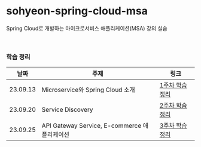 # sohyeon-spring-cloud-msa
Spring Cloud로 개발하는 마이크로서비스 애플리케이션(MSA) 강의 실습

<br/>

### 학습 정리
|날짜|주제|링크|
|------|---|---|
|23.09.13|Microservice와 Spring Cloud 소개|[1주차 학습 정리](https://energetic-mimosa-b8e.notion.site/1-6ea81530df154f2a8fe259dfb590d62a?pvs=4)|
|23.09.20|Service Discovery|[2주차 학습 정리](https://energetic-mimosa-b8e.notion.site/2-17fbe6c29c7c41fb83a36be60a167bb6?pvs=4)|
|23.09.25|API Gateway Service, E-commerce 애플리케이션|[3주차 학습 정리](https://energetic-mimosa-b8e.notion.site/3-4-90b046c2f1be49aeb03bda9419e151e9?pvs=4)|
